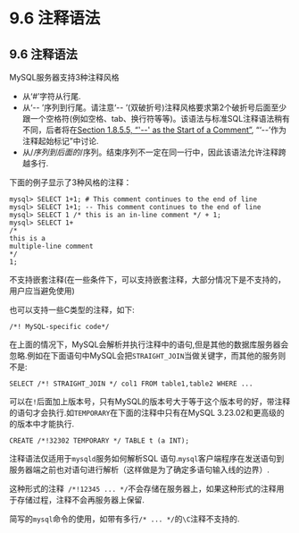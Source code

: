 # 9.6 注释语法

## 9.6 注释语法

MySQL服务器支持3种注释风格

*  从‘#’字符从行尾.
*  从‘-- ’序列到行尾。请注意‘-- ’(双破折号)注释风格要求第2个破折号后面至少跟一个空格符(例如空格、tab、换行符等等)。该语法与标准SQL注释语法稍有不同，后者将在[Section 1.8.5.5, “'--' as the Start of a Comment”](), “‘--’作为注释起始标记”中讨论.
*  从/*序列到后面的*/序列。结束序列不一定在同一行中，因此该语法允许注释跨越多行.

下面的例子显示了3种风格的注释：

	mysql> SELECT 1+1; # This comment continues to the end of line
	mysql> SELECT 1+1; -- This comment continues to the end of line
	mysql> SELECT 1 /* this is an in-line comment */ + 1;
	mysql> SELECT 1+
	/*
	this is a
	multiple-line comment
	*/
	1;

不支持嵌套注释(在一些条件下，可以支持嵌套注释，大部分情况下是不支持的，用户应当避免使用)

也可以支持一些C类型的注释，如下:

	/*! MySQL-specific code*/

在上面的情况下，MySQL会解析并执行注释中的语句,但是其他的数据库服务器会忽略.例如在下面语句中MySQL会把`STRAIGHT_JOIN`当做关键字，而其他的服务则不是:

	SELECT /*! STRAIGHT_JOIN */ col1 FROM table1,table2 WHERE ...

可以在`!`后面加上版本号，只有MySQL的版本号大于等于这个版本号的好，带注释的语句才会执行.如`TEMPORARY`在下面的注释中只有在MySQL 3.23.02和更高级的的版本中才能执行.

	CREATE /*!32302 TEMPORARY */ TABLE t (a INT);	

注释语法仅适用于`mysqld`服务如何解析SQL 语句.`mysql`客户端程序在发送语句到服务器端之前也对语句进行解析（这样做是为了确定多语句输入线的边界）.

这种形式的注释` /*!12345 ... */`不会存储在服务器上，如果这种形式的注释用于存储过程，注释不会再服务器上保留.

简写的`mysql`命令的使用，如带有多行`/* ... */`的`\C`注释不支持的.